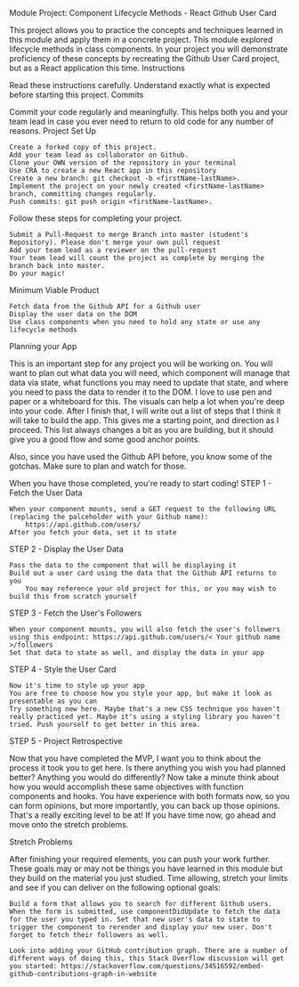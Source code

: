 Module Project: Component Lifecycle Methods - React Github User Card

This project allows you to practice the concepts and techniques learned in this module and apply them in a concrete project. This module explored lifecycle methods in class components. In your project you will demonstrate proficiency of these concepts by recreating the Github User Card project, but as a React application this time.
Instructions

Read these instructions carefully. Understand exactly what is expected before starting this project.
Commits

Commit your code regularly and meaningfully. This helps both you and your team lead in case you ever need to return to old code for any number of reasons.
Project Set Up

    Create a forked copy of this project.
    Add your team lead as collaborator on Github.
    Clone your OWN version of the repository in your terminal
    Use CRA to create a new React app in this repository
    Create a new branch: git checkout -b <firstName-lastName>.
    Implement the project on your newly created <firstName-lastName> branch, committing changes regularly.
    Push commits: git push origin <firstName-lastName>.

Follow these steps for completing your project.

    Submit a Pull-Request to merge Branch into master (student's Repository). Please don't merge your own pull request
    Add your team lead as a reviewer on the pull-request
    Your team lead will count the project as complete by merging the branch back into master.
    Do your magic!

Minimum Viable Product

    Fetch data from the Github API for a Github user
    Display the user data on the DOM
    Use class components when you need to hold any state or use any lifecycle methods

Planning your App

This is an important step for any project you will be working on. You will want to plan out what data you will need, which component will manage that data via state, what functions you may need to update that state, and where you need to pass the data to render it to the DOM. I love to use pen and paper or a whiteboard for this. The visuals can help a lot when you're deep into your code. After I finish that, I will write out a list of steps that I think it will take to build the app. This gives me a starting point, and direction as I proceed. This list always changes a bit as you are building, but it should give you a good flow and some good anchor points.

Also, since you have used the Github API before, you know some of the gotchas. Make sure to plan and watch for those.

When you have those completed, you're ready to start coding!
STEP 1 - Fetch the User Data

    When your component mounts, send a GET request to the following URL (replacing the palceholder with your Github name):
        https://api.github.com/users/
    After you fetch your data, set it to state

STEP 2 - Display the User Data

    Pass the data to the component that will be displaying it
    Build out a user card using the data that the Github API returns to you
        You may reference your old project for this, or you may wish to build this from scratch yourself

STEP 3 - Fetch the User's Followers

    When your component mounts, you will also fetch the user's followers using this endpoint: https://api.github.com/users/< Your github name >/followers
    Set that data to state as well, and display the data in your app

STEP 4 - Style the User Card

    Now it's time to style up your app
    You are free to choose how you style your app, but make it look as presentable as you can
    Try something new here. Maybe that's a new CSS technique you haven't really practiced yet. Maybe it's using a styling library you haven't tried. Push yourself to get better in this area.

STEP 5 - Project Retrospective

Now that you have completed the MVP, I want you to think about the process it took you to get here. Is there anything you wish you had planned better? Anything you would do differently? Now take a minute think about how you would accomplish these same objectives with function components and hooks. You have experience with both formats now, so you can form opinions, but more importantly, you can back up those opinions. That's a really exciting level to be at! If you have time now, go ahead and move onto the stretch problems.

Stretch Problems

After finishing your required elements, you can push your work further. These goals may or may not be things you have learned in this module but they build on the material you just studied. Time allowing, stretch your limits and see if you can deliver on the following optional goals:

    Build a form that allows you to search for different Github users. When the form is submitted, use componentDidUpdate to fetch the data for the user you typed in. Set that new user's data to state to trigger the component to rerender and display your new user. Don't forget to fetch their followers as well.

    Look into adding your GitHub contribution graph. There are a number of different ways of doing this, this Stack Overflow discussion will get you started: https://stackoverflow.com/questions/34516592/embed-github-contributions-graph-in-website
